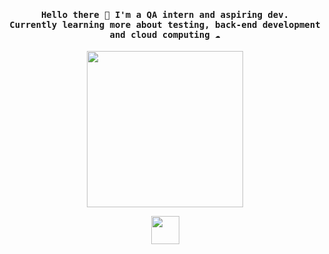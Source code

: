 <h4 align="center"><samp> Hello there 👋 I'm a QA intern and aspiring dev. <br>Currently learning more about testing, back-end development and cloud computing ☁️ </samp></h4>

<p align="center">
  <img width="250" src="https://media.giphy.com/media/j0HjChGV0J44KrrlGv/giphy.gif">
</p>


<p align="center">
<a href= "https://www.linkedin.com/in/vjessica/"><img width="45" src="https://img.icons8.com/doodle/512/linkedin-circled.png"/></a>
</p>
